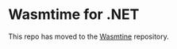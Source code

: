 # Wasmtime for .NET

This repo has moved to the [Wasmtine](https://github.com/bytecodealliance/wasmtime/tree/master/crates/misc/dotnet) repository.
